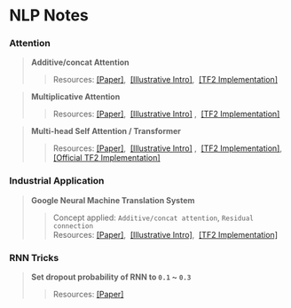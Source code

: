 # NLP Notes
 
### Attention

>**Additive/concat Attention**
>>Resources: [[Paper]](https://github.com/ywu94/NLP-Notes/blob/master/Papers/Neural-Machine-Translation-by-Jointly-Learning-to-Align-and-Translate.pdf),&nbsp; [[Illustrative Intro]](https://towardsdatascience.com/attn-illustrated-attention-5ec4ad276ee3),&nbsp; [[TF2 Implementation]](https://github.com/ywu94/NLP-Notes/blob/master/Implementations/add-attn-tf2implementation.py)

>**Multiplicative Attention**
>>Resources: [[Paper]](https://github.com/ywu94/NLP-Notes/blob/master/Papers/Effective-Approaches-to-Attention-based-Neural-Machine-Translation.pdf),&nbsp; [[Illustrative Intro]](https://towardsdatascience.com/attn-illustrated-attention-5ec4ad276ee3) ,&nbsp; [[TF2 Implementation]](https://github.com/ywu94/NLP-Notes/blob/master/Implementations/mul-attn-tf2implementation.py)

>**Multi-head Self Attention / Transformer**
>>Resources: [[Paper]](https://github.com/ywu94/NLP-Notes/blob/master/Papers/Attention-Is-All-You-Need.pdf),&nbsp; [[Illustrative Intro]](http://jalammar.github.io/illustrated-transformer/) ,&nbsp; [[TF2 Implementation]](https://github.com/ywu94/NLP-Notes/blob/master/Implementations/transformer-tf2implementation.py),&nbsp;
[[Official TF2 Implementation]](https://www.tensorflow.org/tutorials/text/transformer)


   
### Industrial Application

>**Google Neural Machine Translation System**
>>Concept applied: `Additive/concat attention`, `Residual connection` <br/>Resources: [[Paper]](https://github.com/ywu94/NLP-Notes/blob/master/Papers/Google%E2%80%99s-Neural-Machine-Translation-System.pdf),&nbsp; [[Illustrative Intro]](https://towardsdatascience.com/attn-illustrated-attention-5ec4ad276ee3),&nbsp; [[TF2 Implementation]](https://github.com/ywu94/NLP-Notes/blob/master/Implementations/gnmt-tf2implementation.py)
   
### RNN Tricks
>**Set dropout probability of RNN to `0.1` ~ `0.3`**
>>Resources: [[Paper]](https://github.com/ywu94/NLP-Notes/blob/master/Papers/Recurrent-Neural-Network-Regularization.pdf)

